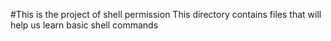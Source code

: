 #This is the project of shell permission
This directory contains files that will help us learn basic shell commands

